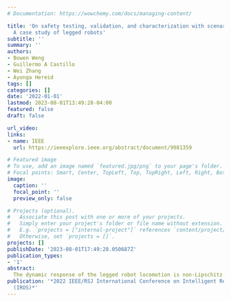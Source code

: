 ```yaml
---
# Documentation: https://wowchemy.com/docs/managing-content/

title: 'On safety testing, validation, and characterization with scenario-sampling:
  A case study of legged robots'
subtitle: ''
summary: ''
authors:
- Bowen Weng
- Guillermo A Castillo
- Wei Zhang
- Ayonga Hereid
tags: []
categories: []
date: '2022-01-01'
lastmod: 2023-08-01T13:49:28-04:00
featured: false
draft: false

url_video:
links:
- name: IEEE
  url: https://ieeexplore.ieee.org/abstract/document/9981359

# Featured image
# To use, add an image named `featured.jpg/png` to your page's folder.
# Focal points: Smart, Center, TopLeft, Top, TopRight, Left, Right, BottomLeft, Bottom, BottomRight.
image:
  caption: ''
  focal_point: ''
  preview_only: false

# Projects (optional).
#   Associate this post with one or more of your projects.
#   Simply enter your project's folder or file name without extension.
#   E.g. `projects = ["internal-project"]` references `content/project/deep-learning/index.md`.
#   Otherwise, set `projects = []`.
projects: []
publishDate: '2023-08-01T17:49:28.050687Z'
publication_types:
- '1'
abstract: 
  The dynamic response of the legged robot locomotion is non-Lipschitz and can be stochastic due to environmental uncertainties. To test, validate, and characterize the safety performance of legged robots, existing solutions on observed and inferred risk can be incomplete and sampling inefficient. Some formal verification methods suffer from the model precision and other surrogate assumptions. In this paper, we propose a scenario sampling based testing framework that characterizes the overall safety performance of a legged robot by specifying (i) where (in terms of a set of states) the robot is potentially safe, and (ii) how safe the robot is within the specified set. The framework can also help certify the commercial deployment of the legged robot in real-world environment along with human and compare safety performance among legged robots with different mechanical structures and dynamic properties. The proposed framework is further deployed to evaluate a group of state-of-the-art legged robot locomotion controllers from various model-based, deep neural network involved, and reinforcement learning based methods in the literature. Among a series of intended work domains of the studied legged robots (e.g. tracking speed on sloped surface, with abrupt changes on demanded velocity, and against adversarial push-over disturbances), we show that the method can adequately capture the overall safety characterization and the subtle performance insights. Many of the observed safety outcomes, to the best of our knowledge, have never been reported by the existing work in the legged robot literature.
publication: '*2022 IEEE/RSJ International Conference on Intelligent Robots and Systems
  (IROS)*'
---
```

